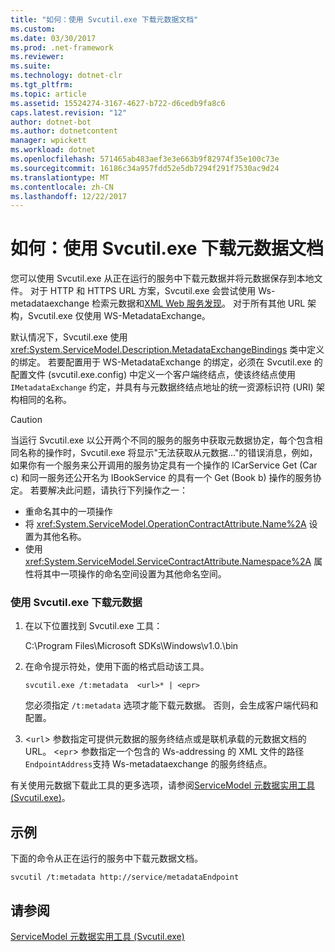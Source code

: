 ```yaml
---
title: "如何：使用 Svcutil.exe 下载元数据文档"
ms.custom: 
ms.date: 03/30/2017
ms.prod: .net-framework
ms.reviewer: 
ms.suite: 
ms.technology: dotnet-clr
ms.tgt_pltfrm: 
ms.topic: article
ms.assetid: 15524274-3167-4627-b722-d6cedb9fa8c6
caps.latest.revision: "12"
author: dotnet-bot
ms.author: dotnetcontent
manager: wpickett
ms.workload: dotnet
ms.openlocfilehash: 571465ab483aef3e3e663b9f82974f35e100c73e
ms.sourcegitcommit: 16186c34a957fdd52e5db7294f291f7530ac9d24
ms.translationtype: MT
ms.contentlocale: zh-CN
ms.lasthandoff: 12/22/2017
---
```

# <a name="how-to-use-svcutilexe-to-download-metadata-documents"></a>如何：使用 Svcutil.exe 下载元数据文档
您可以使用 Svcutil.exe 从正在运行的服务中下载元数据并将元数据保存到本地文件。 对于 HTTP 和 HTTPS URL 方案，Svcutil.exe 会尝试使用 Ws-metadataexchange 检索元数据和[XML Web 服务发现](http://go.microsoft.com/fwlink/?LinkId=94950)。 对于所有其他 URL 架构，Svcutil.exe 仅使用 WS-MetadataExchange。  
  
 默认情况下，Svcutil.exe 使用 <xref:System.ServiceModel.Description.MetadataExchangeBindings> 类中定义的绑定。 若要配置用于 WS-MetadataExchange 的绑定，必须在 Svcutil.exe 的配置文件 (svcutil.exe.config) 中定义一个客户端终结点，使该终结点使用 `IMetadataExchange` 约定，并具有与元数据终结点地址的统一资源标识符 (URI) 架构相同的名称。  
  
> [!CAUTION]
>  当运行 Svcutil.exe 以公开两个不同的服务的服务中获取元数据协定，每个包含相同名称的操作时，Svcutil.exe 将显示"无法获取从元数据..."的错误消息，例如，如果你有一个服务来公开调用的服务协定具有一个操作的 ICarService Get (Car c) 和同一服务还公开名为 IBookService 的具有一个 Get (Book b) 操作的服务协定。 若要解决此问题，请执行下列操作之一：  
>   
>  -   重命名其中的一项操作  
> -   将 <xref:System.ServiceModel.OperationContractAttribute.Name%2A> 设置为其他名称。  
> -   使用 <xref:System.ServiceModel.ServiceContractAttribute.Namespace%2A> 属性将其中一项操作的命名空间设置为其他命名空间。  
  
### <a name="to-download-metadata-using-svcutilexe"></a>使用 Svcutil.exe 下载元数据  
  
1.  在以下位置找到 Svcutil.exe 工具：  
  
     C:\Program Files\Microsoft SDKs\Windows\v1.0.\bin  
  
2.  在命令提示符处，使用下面的格式启动该工具。  
  
    ```  
    svcutil.exe /t:metadata  <url>* | <epr>  
    ```  
  
     您必须指定 `/t:metadata` 选项才能下载元数据。 否则，会生成客户端代码和配置。  
  
3.  <`url`> 参数指定可提供元数据的服务终结点或是联机承载的元数据文档的 URL。 <`epr`> 参数指定一个包含的 Ws-addressing 的 XML 文件的路径`EndpointAddress`支持 Ws-metadataexchange 的服务终结点。  
  
 有关使用元数据下载此工具的更多选项，请参阅[ServiceModel 元数据实用工具 (Svcutil.exe)](../../../../docs/framework/wcf/servicemodel-metadata-utility-tool-svcutil-exe.md)。  
  
## <a name="example"></a>示例  
 下面的命令从正在运行的服务中下载元数据文档。  
  
```  
svcutil /t:metadata http://service/metadataEndpoint  
```  
  
## <a name="see-also"></a>请参阅  
 [ServiceModel 元数据实用工具 (Svcutil.exe)](../../../../docs/framework/wcf/servicemodel-metadata-utility-tool-svcutil-exe.md)
